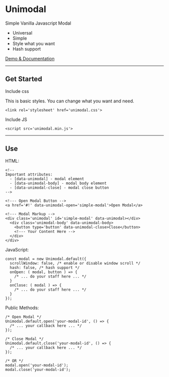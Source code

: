 # Unimodal

Simple Vanilla Javascript Modal

- Universal
- Simple
- Style what you want
- Hash support

[Demo & Documentation](//rainjeck.github.io/unimodal/)

---

## Get Started

Include css

This is basic styles. You can change what you want and need.

```
<link rel='stylesheet' href='unimodal.css'>
```

 Include JS

 ```
 <script src='unimodal.min.js'>
 ```

---

## Use

HTML:

```
<!--
Important attributes:
  - [data-unimodal] - modal element
  - [data-unimodal-body] - modal body element
  - [data-unimodal-close] - modal close button
-->

<!--- Open Modal Button -->
<a href='#!' data-unimodal-open='simple-modal'>Open Modal</a>

<!--- Modal Markup -->
<div class='unimodal' id='simple-modal' data-unimodal></div>
  <div class='unimodal-body' data-unimodal-body>
    <button type='button' data-unimodal-close>Close</button>
    <!--- Your Content Here -->
  </div>
</div>
```

JavaScript:

```
const modal = new Unimodal.default({
  scrollWindow: false, /* enable or disable window scroll */
  hash: false, /* hash support */
  onOpen: ( modal, button ) => {
    /* ... do your staff here ... */
  }
  onClose: ( modal ) => {
    /* ... do your staff here ... */
  }
});
```

Public Methods:

```
/* Open Modal */
Unimodal.default.open('your-modal-id', () => {
  /* ... your callback here ... */
});

/* Close Modal */
Unimodal.default.close('your-modal-id', () => {
  /* ... your callback here ... */
});

/* OR */
modal.open('your-modal-id');
modal.close('your-modal-id');
```
